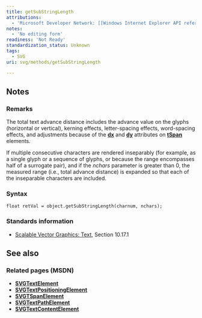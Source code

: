 ```yaml
---
title: getSubStringLength
attributions:
  - 'Microsoft Developer Network: [[Windows Internet Explorer API reference](http://msdn.microsoft.com/en-us/library/ie/hh828809%28v=vs.85%29.aspx) Article]'
notes:
  - 'No editing form'
readiness: 'Not Ready'
standardization_status: Unknown
tags:
  - SVG
uri: svg/methods/getSubStringLength

---
```

## <span>Notes</span>

### <span>Remarks</span>

The total text advance distance includes the advance value on the glyphs (horizontal or vertical), kerning effects, letter-spacing effects, word-spacing effects, and adjustments because of the [**dx**](/svg/properties/dx) and [**dy**](/svg/properties/dy) attributes on [**tSpan**](/svg/elements/tspan) elements.

If multiple consecutive characters are rendered inseparably (for example, as a single glyph or a sequence of glyphs, or because the range encompasses half of a surrogate pair), and if the *nchars* parameter is greater than 0, the measured range (i.e., total advance distance) is expanded so that each of the inseparable characters are included.

### <span>Syntax</span>

    float retVal = object.getSubStringLength(charnum, nchars);

### <span>Standards information</span>

-   [Scalable Vector Graphics: Text](http://go.microsoft.com/fwlink/p/?linkid=199818), Section 10.17.1

## <span>See also</span>

### <span>Related pages (MSDN)</span>

-   [**SVGTextElement**](/svg/elements/text)
-   [**SVGTextPositioningElement**](/svg/elements/textPositioning)
-   [**SVGTSpanElement**](/svg/elements/tspan)
-   [**SVGTextPathElement**](/svg/elements/textPath)
-   [**SVGTextContentElement**](/svg/elements/etextContent)
